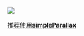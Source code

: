 ![](https://i.loli.net/2019/05/28/5cecea77f3fe592239.png)

[推荐使用**simpleParallax**](https://github.com/geosigno/simpleParallax)

